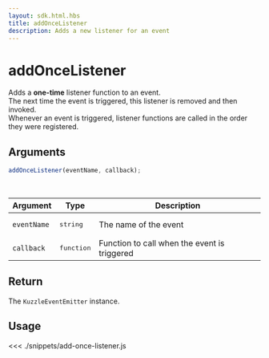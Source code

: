 ```yaml
---
layout: sdk.html.hbs
title: addOnceListener
description: Adds a new listener for an event
---
```


# addOnceListener

Adds a **one-time** listener function to an event.  
The next time the event is triggered, this listener is removed and then invoked.  
Whenever an event is triggered, listener functions are called in the order they were registered.

## Arguments

```js
addOnceListener(eventName, callback);
```

<br/>

| Argument    | Type                | Description                                  |
| ----------- | ------------------- | -------------------------------------------- |
| `eventName` | <pre>string</pre>   | The name of the event                        |
| `callback`  | <pre>function</pre> | Function to call when the event is triggered |

## Return

The `KuzzleEventEmitter` instance.

## Usage

<<< ./snippets/add-once-listener.js
